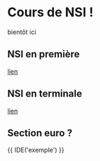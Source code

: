 # Cours de NSI !

bientôt ici

## NSI en première

[lien](1NSI/)

## NSI en terminale

[lien](TNSI)

## Section euro ?


{{ IDE('exemple') }}